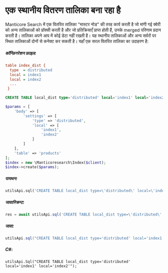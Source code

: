 # एक स्थानीय वितरण तालिका बना रहा है

<!-- example local_dist -->

Manticore Search में एक वितरित तालिका "मास्टर नोड" की तरह कार्य करती है जो मांगी गई क्वेरी को अन्य तालिकाओं को प्रॉक्सी करती है और जो प्रतिक्रियाएँ प्राप्त होती हैं, उनके merged परिणाम प्रदान करती है। तालिका अपने आप में कोई डेटा नहीं रखती है। यह स्थानीय तालिकाओं और अन्य सर्वरों पर स्थित तालिकाओं दोनों से कनेक्ट कर सकती है। यहाँ एक सरल वितरित तालिका का उदाहरण है:

<!-- intro -->
##### कॉन्फ़िगरेशन फ़ाइल:

<!-- request Configuration file -->
```ini
table index_dist {
  type  = distributed
  local = index1
  local = index2
  ...
 }
```

<!-- request RT mode -->
```sql
CREATE TABLE local_dist type='distributed' local='index1' local='index2';
```


<!-- request PHP -->

```php
$params = [
    'body' => [
        'settings' => [
            'type' => 'distributed',
            'local' => [
                'index1',
                'index2'
            ]
        ]
    ],
    'table' => 'products'
];
$index = new \Manticoresearch\Index($client);
$index->create($params);
```
<!-- intro -->
##### पायथन:

<!-- request Python -->

```python
utilsApi.sql('CREATE TABLE local_dist type=\'distributed\' local=\'index1\' local=\'index2\'')
```
<!-- intro -->
##### जावास्क्रिप्ट:

<!-- request javascript -->

```javascript
res = await utilsApi.sql('CREATE TABLE local_dist type=\'distributed\' local=\'index1\' local=\'index2\'');
```

<!-- intro -->
##### जावा:
<!-- request Java -->
```java
utilsApi.sql("CREATE TABLE local_dist type='distributed' local='index1' local='index2'");
```

<!-- intro -->
##### C#:
<!-- request C# -->
```clike
utilsApi.Sql("CREATE TABLE local_dist type='distributed' local='index1' local='index2'");
```

<!-- end -->
<!-- proofread -->
